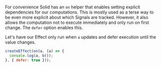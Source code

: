 For convenience Solid has an `on` helper that enables setting explicit dependencies for our computations. This is mostly used as a terse way to be even more explicit about which Signals are tracked. However, it also allows the computation not to execute immediately and only run on first change. The `defer` option enables this.

Let's have our Effect only run when `a` updates and defer execution until the value changes.

```js
createEffect(on(a, (a) => {
  console.log(a, b());
}, { defer: true }));
```
